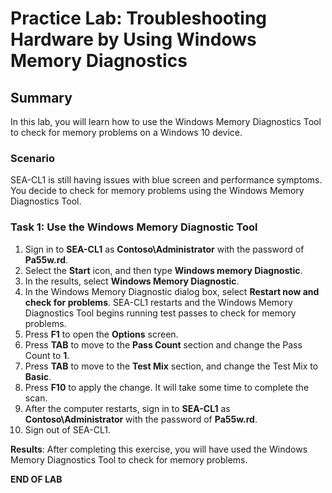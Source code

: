 # Practice Lab: Troubleshooting Hardware by Using Windows Memory Diagnostics

## Summary

In this lab, you will learn how to use the Windows Memory Diagnostics Tool to check for memory problems on a Windows 10 device.

### Scenario

SEA-CL1 is still having issues with blue screen and performance symptoms. You decide to check for memory problems using the Windows Memory Diagnostics Tool.

### Task 1: Use the Windows Memory Diagnostic Tool

1. Sign in to **SEA-CL1** as **Contoso\\Administrator** with the password of **Pa55w.rd**.
2. Select the **Start** icon, and then type **Windows memory Diagnostic**.
3. In the results, select **Windows Memory Diagnostic**.
4. In the Windows Memory Diagnostic dialog box, select **Restart now and check for problems**. SEA-CL1 restarts and the Windows Memory Diagnostics Tool begins running test passes to check for memory problems.
5. Press **F1** to open the **Options** screen.
6. Press **TAB** to move to the **Pass Count** section and change the Pass Count to **1**.
7. Press **TAB** to move to the **Test Mix** section, and change the Test Mix to **Basic**.
8. Press **F10** to apply the change. It will take some time to complete the scan.
9. After the computer restarts, sign in to **SEA-CL1** as **Contoso\\Administrator** with the password of **Pa55w.rd**.
10. Sign out of SEA-CL1.

**Results**: After completing this exercise, you will have used the Windows Memory Diagnostics Tool to check for memory problems.

**END OF LAB**
